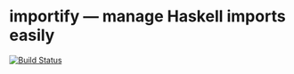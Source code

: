 # importify — manage Haskell imports easily

[![Build Status](https://travis-ci.org/serokell/importify.svg)](https://travis-ci.org/serokell/importify)